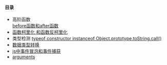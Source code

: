 
#### 目录
-  高阶函数  
   [before函数和after函数](higherFunction)
- [函数柯里化 和函数反柯里化](currying)
- 类型检测 
  [typeof  constructor  instanceof   Object.prototype.toString.call()](typeDetection)  
- [数据类型转换](dataConversion)
- [js中事件冒泡和事件捕获](event)  
- [arguments](arguments) 













